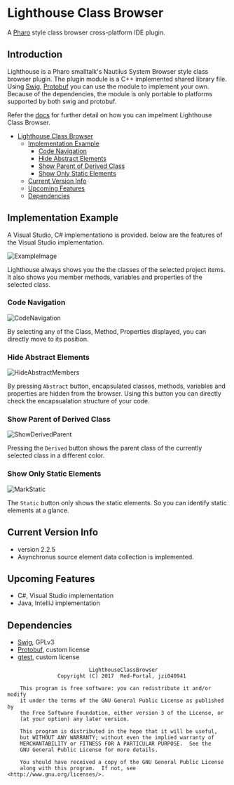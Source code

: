 # Lighthouse Class Browser

A [Pharo](http://pharo.org/) style class browser cross-platform IDE plugin.


## Introduction
Lighthouse is a Pharo smalltalk's Nautilus System Browser style class browser plugin.
The plugin module is a C++ implemented shared library file.
Using [Swig](https://github.com/swig/swig), [Protobuf](https://github.com/google/protobuf) you can use the module to implement your own.
Because of the dependencies, the module is only portable to platforms supported by both swig and protobuf.

Refer the [docs](docs/) for further detail on how you can impelment Lighthouse Class Browser.


- [Lighthouse Class Browser](#lighthouse-class-browser)
    - [Implementation Example](#implementation-example)
		- [Code Navigation](#code-navigation)
		- [Hide Abstract Elements](#hide-abstract-elements)
		- [Show Parent of Derived Class](#show-parent-of-derived-class)
        - [Show Only Static Elements](#show-only-static-elements)
    - [Current Version Info](#current-version-info)
    - [Upcoming Features](#upcoming-features)
	- [Dependencies](#dependencies)

## Implementation Example 

A Visual Studio, C# implementationo is provided.
below are the features of the Visual Studio implementation.

![ExampleImage]()

Lighthouse always shows you the the classes of the selected project items.
It also shows you member methods, variables and properties of the selected class.

### Code Navigation

![CodeNavigation]()

By selecting any of the Class, Method, Properties displayed, you can directly move to its position.

### Hide Abstract Elements

![HideAbstractMembers]()

By pressing `Abstract` button, encapsulated classes, methods, variables and properties are hidden from the browser.
Using this button you can directly check the encapsualation structure of your code.

### Show Parent of Derived Class

![ShowDerivedParent]()

Pressing the `Derived` button shows the parent class of the currently selected class in a different color.

### Show Only Static Elements

![MarkStatic]()

The `Static` button only shows the static elements.
So you can identify static elements at a glance.


## Current Version Info
* version 2.2.5
* Asynchronus source element data collection is implemented.

## Upcoming Features
* C#, Visual Studio implementation
* Java, IntelliJ implementation

## Dependencies
* [Swig](https://github.com/swig/swig), GPLv3
* [Protobuf](https://github.com/google/protobuf), custom license
* [gtest](https://github.com/google/googletest/tree/master/googletest), custom license


```
    	                  LighthouseClassBrowser
                Copyright (C) 2017  Red-Portal, jzi040941

    This program is free software: you can redistribute it and/or modify
    it under the terms of the GNU General Public License as published by
    the Free Software Foundation, either version 3 of the License, or
    (at your option) any later version.

    This program is distributed in the hope that it will be useful,
    but WITHOUT ANY WARRANTY; without even the implied warranty of
    MERCHANTABILITY or FITNESS FOR A PARTICULAR PURPOSE.  See the
    GNU General Public License for more details.

    You should have received a copy of the GNU General Public License
    along with this program.  If not, see <http://www.gnu.org/licenses/>.
```